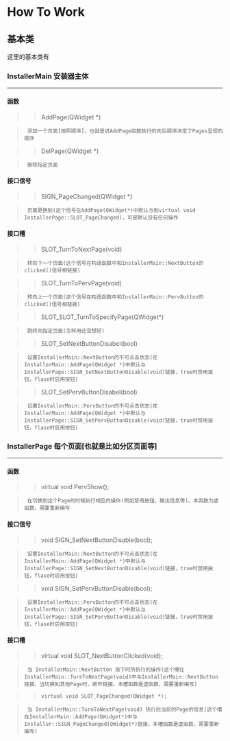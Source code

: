 # How To Work

##  基本类

这里的基本类有

###     InstallerMain   安装器主体
---
####    函数

>>   AddPage(QWidget *)

>      添加一个页面[按照顺序]，也就是说AddPage函数执行的先后顺序决定了Pages呈现的顺序

>>   DelPage(QWidget *)

>      删除指定页面

####    接口信号

>>   SIGN_PageChanged(QWidget *)

>      页面更换到(这个信号在AddPage(QWidget*)中默认与到virtual void InstallerPage::SLOT_PageChanged)，可是默认没有任何操作

####    接口槽

>>   SLOT_TurnToNextPage(void)

>      转向下一个页面(这个信号在构造函数中和InstallerMain::NextButton的clicked()信号相链接)

>>   SLOT_TurnToPervPage(void)

>      转向上一个页面(这个信号在构造函数中和InstallerMain::PervButton的clicked()信号相链接)

>>   SLOT_SLOT_TurnToSpecifyPage(QWidget*)

>      跳转向指定页面(怎样用还没想好)

>>   SLOT_SetNextButtonDisabel(bool)

>      设置InstallerMain::NextButton的不可点击状态(在InstallerMain::AddPage(QWidget *)中默认与InstallerPage::SIGN_SetNextButtonDisable(void)链接，true时禁用按钮，flase时启用按钮)

>>   SLOT_SetPervButtonDisabel(bool)

>      设置InstallerMain::PervButton的不可点击状态(在InstallerMain::AddPage(QWidget *)中默认与InstallerPage::SIGN_SetPervButtonDisable(void)链接，true时禁用按钮，flase时启用按钮)

###   InstallerPage   每个页面[也就是比如分区页面等]
---
####    函数

>>   virtual void PervShow();

>      在切换到这个Page的时候执行相应的操作(例如禁用按钮，输出信息等)。本函数为虚函数，需要重新编写

####    接口信号

>>   void    SIGN_SetNextButtonDisable(bool);

>      设置InstallerMain::NextButton的不可点击状态(在InstallerMain::AddPage(QWidget *)中默认与InstallerPage::SIGN_SetNextButtonDisable(void)链接，true时禁用按钮，flase时启用按钮)

>>   void    SIGN_SetPervButtonDisable(bool);

>      设置InstallerMain::PervButton的不可点击状态(在InstallerMain::AddPage(QWidget *)中默认与InstallerPage::SIGN_SetPervButtonDisable(void)链接，true时禁用按钮，flase时启用按钮)

####    接口槽

>>   virtual void SLOT_NextButtonClicked(void); 

>      当 InstallerMain::NextButton 按下时所执行的操作(这个槽在InstallerMain::TurnToNextPage(void)中与InstallerMain::NextButton链接，当切换到其他Page时，断开链接。本槽函数是虚函数，需要重新编写)

>>     virtual void SLOT_PageChanged(QWidget *);

>      当 InstallerMain::TurnToNextPage(void) 执行后当前的Page的信息(这个槽在InstallerMain::AddPage(QWidget*)中与Installer::SIGN_PageChanged(QWidget*)链接。本槽函数是虚函数，需要重新编写)
